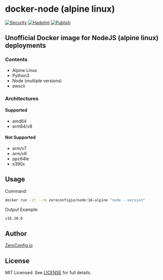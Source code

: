 # docker-node (alpine linux)

[![Security](https://github.com/zeroconfigio/docker-node/actions/workflows/anchore.yml/badge.svg?branch=main)](https://github.com/zeroconfigio/docker-node/actions/workflows/anchore.yml)
[![Hadolint](https://github.com/zeroconfigio/docker-node/actions/workflows/hadolint.yml/badge.svg?branch=main)](https://github.com/zeroconfigio/docker-node/actions/workflows/hadolint.yml)
[![Publish](https://github.com/zeroconfigio/docker-node/actions/workflows/publish.yml/badge.svg?branch=main)](https://github.com/zeroconfigio/docker-node/actions/workflows/publish.yml)

## Unofficial Docker image for NodeJS (alpine linux) deployments

### Contents

- Alpine Linux
- Python3
- Node (multiple versions)
- awscli

### Architectures

#### Supported

- amd64
- arm64/v8

#### Not Supported

- arm/v7
- arm/v6
- ppc64le
- s390x


## Usage

Command:

```bash
docker run -it --rm zeroconfigio/node:16-alpine "node --version"
```

Output Example:

```bash
v16.20.0
```

## Author

[ZeroConfig.io](https://github.com/zeroconfigio)

## License

MIT Licensed. See [LICENSE](https://github.com/zeroconfigio/docker-node/blob/master/LICENSE) for full details.
